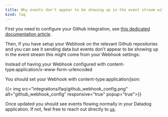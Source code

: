 ```yaml
---
title: Why events don't appear to be showing up in the event stream with my github integration ?
kind: faq
---
```


First you need to configure your Github integration, see [this dedicated documentation article](/integrations/github/).

Then, If you have setup your Webhook on the relevant Github repositories and you can see it sending data but events don't appear to be showing up in the event stream this might come from your Webhook settings:

Instead of having your Webhook configured with content-type:application/x-www-form-urlencoded

You should set your Webhook with content-type:application/json:

{{< img src="integrations/faq/github_webhook_config.png" alt="github_webhook_config" responsive="true" popup="true">}}

Once updated you should see events flowing normally in your Datadog application. If not, feel free to reach out directly to [us](/help).